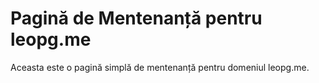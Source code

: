 # Pagină de Mentenanță pentru leopg.me

Aceasta este o pagină simplă de mentenanță pentru domeniul leopg.me.
